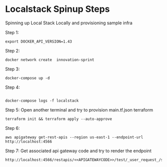 # Localstack Spinup Steps
Spinning up Local Stack Locally and provisioning sample infra

Step 1:
```
export DOCKER_API_VERSION=1.43
```

Step 2:
```
docker network create  innovation-sprint
```

Step 3:
```
docker-compose up -d
```

Step 4:
```

docker-compose logs -f localstack
```

Step 5:
Open another terminal and try to provision main.tf.json terraform
```
terraform init && terraform apply --auto-approve
```

Step 6:

```
aws apigateway get-rest-apis --region us-east-1 --endpoint-url http://localhost:4566
```


Step 7:
Get associated api gateway code and try to render the endpoint

```
http://localhost:4566/restapis/<<APIGATEWAYCODE>>/test/_user_request_/sample
```